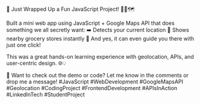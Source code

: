 🚀 Just Wrapped Up a Fun JavaScript Project! 🧑‍💻🗺️

Built a mini web app using JavaScript + Google Maps API that does something we all secretly want:
➡️ Detects your current location
🛒 Shows nearby grocery stores instantly
🧭 And yes, it can even guide you there with just one click!

This was a great hands-on learning experience with geolocation, APIs, and user-centric design. 🌐💡

🔗 Want to check out the demo or code? Let me know in the comments or drop me a message!
#JavaScript #WebDevelopment #GoogleMapsAPI #Geolocation #CodingProject #FrontendDevelopment #APIsInAction #LinkedInTech #StudentProject


